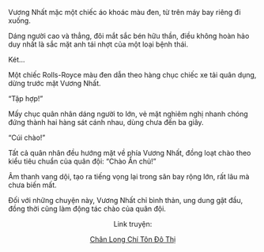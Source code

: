 Vương Nhất mặc một chiếc áo khoác màu đen, từ trên máy bay riêng đi xuống.

Dáng người cao và thẳng, đôi mắt sắc bén hữu thần, điều không hoàn hảo duy nhất là sắc mặt anh tái nhợt của một loại bệnh thái.

Két…

Một chiếc Rolls-Royce màu đen dẫn theo hàng chục chiếc xe tải quân dụng, dừng trước mặt Vương Nhất.

“Tập hợp!”

Mấy chục quân nhân dáng người to lớn, vẻ mặt nghiêm nghị nhanh chóng đứng thành hai hàng sát cánh nhau, dùng chưa đến ba giây.

“Cúi chào!”

Tất cả quân nhân đều hướng mặt về phía Vương Nhất, đồng loạt chào theo kiểu tiêu chuẩn của quân đội: “Chào Ẩn chủ!”

Âm thanh vang dội, tạo ra tiếng vọng lại trong sân bay rộng lớn, rất lâu mà chưa biến mất.

Đối với những chuyện này, Vương Nhất chỉ bình thản, ung dung gật đầu, đồng thời cũng làm động tác chào của quân đội.

<div align="center">

Link truyện:

[Chân Long Chí Tôn Đô Thị](https://truyenchuhub.org/truyen/Chan-Long-Chi-Ton-do-Thi)
</div>
